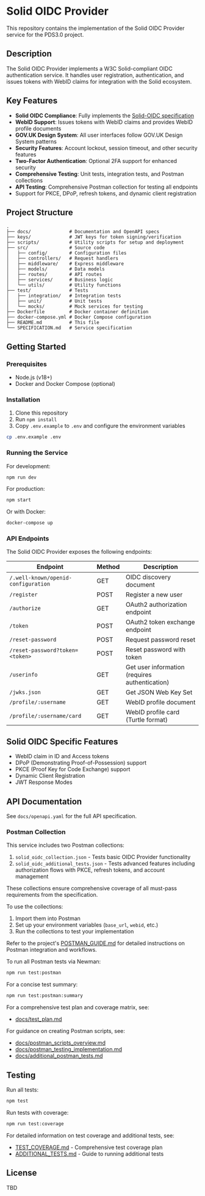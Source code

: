 # Solid OIDC Provider

This repository contains the implementation of the Solid OIDC Provider service for the PDS3.0 project.

## Description

The Solid OIDC Provider implements a W3C Solid-compliant OIDC authentication service. It handles user registration, authentication, and issues tokens with WebID claims for integration with the Solid ecosystem.

## Key Features

- **Solid OIDC Compliance**: Fully implements the [Solid-OIDC specification](https://solid.github.io/authentication-panel/solid-oidc/)
- **WebID Support**: Issues tokens with WebID claims and provides WebID profile documents
- **GOV.UK Design System**: All user interfaces follow GOV.UK Design System patterns
- **Security Features**: Account lockout, session timeout, and other security features
- **Two-Factor Authentication**: Optional 2FA support for enhanced security
- **Comprehensive Testing**: Unit tests, integration tests, and Postman collections
- **API Testing**: Comprehensive Postman collection for testing all endpoints
- Support for PKCE, DPoP, refresh tokens, and dynamic client registration

## Project Structure

```
.
├── docs/              # Documentation and OpenAPI specs
├── keys/              # JWT keys for token signing/verification
├── scripts/           # Utility scripts for setup and deployment
├── src/               # Source code
│   ├── config/        # Configuration files
│   ├── controllers/   # Request handlers
│   ├── middleware/    # Express middleware
│   ├── models/        # Data models
│   ├── routes/        # API routes
│   ├── services/      # Business logic
│   └── utils/         # Utility functions
├── test/              # Tests
│   ├── integration/   # Integration tests
│   ├── unit/          # Unit tests
│   └── mocks/         # Mock services for testing
├── Dockerfile         # Docker container definition
├── docker-compose.yml # Docker Compose configuration
├── README.md          # This file
└── SPECIFICATION.md   # Service specification
```

## Getting Started

### Prerequisites

- Node.js (v18+)
- Docker and Docker Compose (optional)

### Installation

1. Clone this repository
2. Run `npm install`
3. Copy `.env.example` to `.env` and configure the environment variables

```bash
cp .env.example .env
```

### Running the Service

For development:
```bash
npm run dev
```

For production:
```bash
npm start
```

Or with Docker:

```bash
docker-compose up
```

### API Endpoints

The Solid OIDC Provider exposes the following endpoints:

| Endpoint | Method | Description |
|----------|--------|-------------|
| `/.well-known/openid-configuration` | GET | OIDC discovery document |
| `/register` | POST | Register a new user |
| `/authorize` | GET | OAuth2 authorization endpoint |
| `/token` | POST | OAuth2 token exchange endpoint |
| `/reset-password` | POST | Request password reset |
| `/reset-password?token=<token>` | POST | Reset password with token |
| `/userinfo` | GET | Get user information (requires authentication) |
| `/jwks.json` | GET | Get JSON Web Key Set |
| `/profile/:username` | GET | WebID profile document |
| `/profile/:username/card` | GET | WebID profile card (Turtle format) |

## Solid OIDC Specific Features

- WebID claim in ID and Access tokens
- DPoP (Demonstrating Proof-of-Possession) support
- PKCE (Proof Key for Code Exchange) support
- Dynamic Client Registration
- JWT Response Modes

## API Documentation

See `docs/openapi.yaml` for the full API specification.

### Postman Collection

This service includes two Postman collections:
1. `solid_oidc_collection.json` - Tests basic OIDC Provider functionality
2. `solid_oidc_additional_tests.json` - Tests advanced features including authorization flows with PKCE, refresh tokens, and account management

These collections ensure comprehensive coverage of all must-pass requirements from the specification.

To use the collections:
1. Import them into Postman
2. Set up your environment variables (`base_url`, `webid`, etc.)
3. Run the collections to test your implementation

Refer to the project's [POSTMAN_GUIDE.md](./POSTMAN_GUIDE.md) for detailed instructions on Postman integration and workflows.

To run all Postman tests via Newman:
```bash
npm run test:postman
```

For a concise test summary:
```bash
npm run test:postman:summary
```

For a comprehensive test plan and coverage matrix, see:
- [docs/test_plan.md](./docs/test_plan.md)

For guidance on creating Postman scripts, see:
- [docs/postman_scripts_overview.md](./docs/postman_scripts_overview.md)
- [docs/postman_testing_implementation.md](./docs/postman_testing_implementation.md)
- [docs/additional_postman_tests.md](./docs/additional_postman_tests.md)

## Testing

Run all tests:
```bash
npm test
```

Run tests with coverage:
```bash
npm run test:coverage
```

For detailed information on test coverage and additional tests, see:
- [TEST_COVERAGE.md](./TEST_COVERAGE.md) - Comprehensive test coverage plan
- [ADDITIONAL_TESTS.md](./ADDITIONAL_TESTS.md) - Guide to running additional tests

## License

TBD
